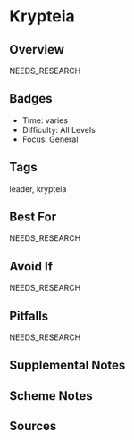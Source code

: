 # Krypteia


## Overview
NEEDS_RESEARCH

## Badges
- Time: varies
- Difficulty: All Levels
- Focus: General

## Tags
leader, krypteia

## Best For
NEEDS_RESEARCH

## Avoid If
NEEDS_RESEARCH

## Pitfalls
NEEDS_RESEARCH

## Supplemental Notes


## Scheme Notes


## Sources

